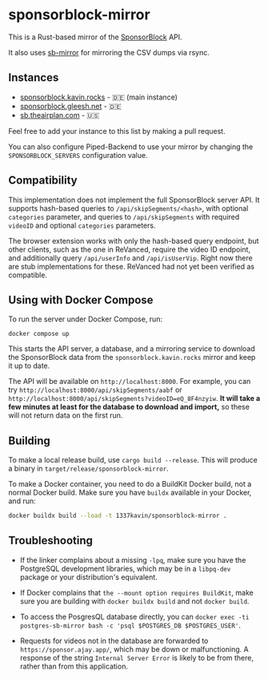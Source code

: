 # sponsorblock-mirror

This is a Rust-based mirror of the [SponsorBlock](https://sponsor.ajay.app) API.

It also uses [sb-mirror](https://github.com/mchangrh/sb-mirror) for mirroring the CSV dumps via rsync.

## Instances

-   [sponsorblock.kavin.rocks](https://sponsorblock.kavin.rocks) - 🇩🇪 (main instance)
-   [sponsorblock.gleesh.net](https://sponsorblock.gleesh.net) - 🇩🇪
-   [sb.theairplan.com](https://sb.theairplan.com) - 🇺🇸

Feel free to add your instance to this list by making a pull request.

You can also configure Piped-Backend to use your mirror by changing the `SPONSORBLOCK_SERVERS` configuration value.

## Compatibility

This implementation does not implement the full SponsorBlock server API. It supports hash-based queries to `/api/skipSegments/<hash>`, with optional `categories` parameter, and queries to `/api/skipSegments` with required `videoID` and optional `categories` parameters.

The browser extension works with only the hash-based query endpoint, but other clients, such as the one in ReVanced, require the video ID endpoint, and additionally query `/api/userInfo` and `/api/isUserVip`. Right now there are stub implementations for these. ReVanced had not yet been verified as compatible.

## Using with Docker Compose

To run the server under Docker Compose, run:

```
docker compose up
```

This starts the API server, a database, and a mirroring service to download the SponsorBlock data from the `sponsorblock.kavin.rocks` mirror and keep it up to date.

The API will be available on `http://localhost:8000`. For example, you can try `http://localhost:8000/api/skipSegments/aabf` or `http://localhost:8000/api/skipSegments?videoID=eQ_8F4nzyiw`. **It will take a few minutes at least for the database to download and import,** so these will not return data on the first run.

## Building

To make a local release build, use `cargo build --release`. This will produce a binary in `target/release/sponsorblock-mirror`.

To make a Docker container, you need to do a BuildKit Docker build, not a normal Docker build. Make sure you have `buildx` available in your Docker, and run:
```bash
docker buildx build --load -t 1337kavin/sponsorblock-mirror .
```

## Troubleshooting

* If the linker complains about a missing `-lpq`, make sure you have the PostgreSQL development libraries, which may be in a `libpq-dev` package or your distribution's equivalent.

* If Docker complains that `the --mount option requires BuildKit`, make sure you are building with `docker buildx build` and not `docker build`.

* To access the PosgresQL database directly, you can `docker exec -ti postgres-sb-mirror bash -c 'psql $POSTGRES_DB $POSTGRES_USER'`.

* Requests for videos not in the database are forwarded to `https://sponsor.ajay.app/`, which may be down or malfunctioning. A response of the string `Internal Server Error` is likely to be from there, rather than from this application.

